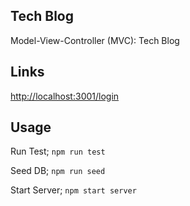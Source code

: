 ## Tech Blog

Model-View-Controller (MVC): Tech Blog

## Links

<http://localhost:3001/login>

## Usage

Run Test;
`npm run test`

Seed DB;
`npm run seed`

Start Server;
`npm start server`

